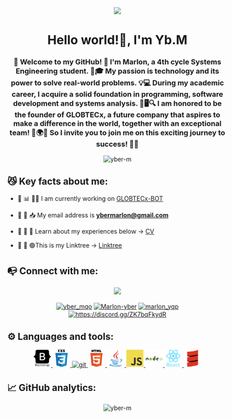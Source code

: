 <div align="center"> 
    <img src="https://media.giphy.com/media/v1.Y2lkPTc5MGI3NjExM2JlY2JiODc4ZWEyMzg0OThiN2YzNGE0MmQwZjgxMjZhNTRiYWY4NiZlcD12MV9pbnRlcm5hbF9naWZzX2dpZklkJmN0PWc/yyLjPg1wlIoEzt9scE/giphy.gif" width="580"> </img>
</div>

<h1 align="center">Hello world!👋, I'm Yb.M</h1>

<h3 align="center">🌟 Welcome to my GitHub! 🚀 I'm Marlon, a 4th cycle Systems Engineering student. 🔬🎓
My passion is technology and its power to solve real-world problems. 💡💻
During my academic career, I acquire a solid foundation in programming, software development and systems analysis. 💪🖥️🔍
I am honored to be the founder of GLOBTECx, a future company that aspires to make a difference in the world, together with an exceptional team! 💼🌍💡
So I invite you to join me on this exciting journey to success! 🚀🤝
</h3><p align="center"><img src="https://komarev.com/ghpvc/?username=yber-m&label=Profile%20views&color=1f1f1f&style=flat" alt="yber-m"/></p>

## 😼 Key facts about me:

- 💼 📊 👨‍💻 I am currently working on [GLOBTECx-BOT](https://github.com/ApoTheddy/Globtecx-Learning)

- 📧 💬 📥 My email address is **ybermarlon@gmail.com**

- 📄 🔭 🦾 Learn about my experiences below -> [CV](CV-YB.M.doc.pdf)

- 🌲 📄 🟢This is my Linktree -> [Linktree](https://linktr.ee/yber.m)

## 📭 Connect with me:

<div align="center"> 
    <img src="https://media.giphy.com/media/v1.Y2lkPTc5MGI3NjExOGVhY2NiNDI3NmJiY2NkMjYzZGFiMjE4NWNmZjY5MmExYjFjMTZlOCZlcD12MV9pbnRlcm5hbF9naWZzX2dpZklkJmN0PWc/VNmWsVM0BL63VYL02z/giphy.gif" width="230"> </img>
</div>
<p></p>
<p align="center"><a href="https://twitter.com/yber_mqo" target="blank"><img align="center" src="https://raw.githubusercontent.com/rahuldkjain/github-profile-readme-generator/master/src/images/icons/Social/twitter.svg" alt="yber_mqo" height="30" width="40" /></a>
<a href="https://linkedin.com/in/marlon-yber" target="blank"><img align="center" src="https://raw.githubusercontent.com/rahuldkjain/github-profile-readme-generator/master/src/images/icons/Social/linked-in-alt.svg" alt="Marlon-yber" height="30" width="40" /></a>
<a href="https://instagram.com/marlon_yqp" target="blank"><img align="center" src="https://raw.githubusercontent.com/rahuldkjain/github-profile-readme-generator/master/src/images/icons/Social/instagram.svg" alt="marlon_yqp" height="30" width="40"/></a>
<a href="https://discord.gg/https://discord.gg/ZK7bqFkydR" target="blank"><img align="center" src="https://raw.githubusercontent.com/rahuldkjain/github-profile-readme-generator/master/src/images/icons/Social/discord.svg" alt="https://discord.gg/ZK7bqFkydR" height="30" width="40" /></a></p>

## ⚙️ Languages and tools:

<p align="center"> <a href="https://getbootstrap.com" target="_blank" rel="noreferrer"> <img src="https://raw.githubusercontent.com/devicons/devicon/master/icons/bootstrap/bootstrap-plain-wordmark.svg" alt="bootstrap" width="40" height="40"/> </a> <a href="https://www.w3schools.com/css/" target="_blank" rel="noreferrer"> <img src="https://raw.githubusercontent.com/devicons/devicon/master/icons/css3/css3-original-wordmark.svg" alt="css3" width="40" height="40"/> </a> <a href="https://git-scm.com/" target="_blank" rel="noreferrer"> <img src="https://www.vectorlogo.zone/logos/git-scm/git-scm-icon.svg" alt="git" width="40" height="40"/> </a> <a href="https://www.w3.org/html/" target="_blank" rel="noreferrer"> <img src="https://raw.githubusercontent.com/devicons/devicon/master/icons/html5/html5-original-wordmark.svg" alt="html5" width="40" height="40"/> </a> <a href="https://www.java.com" target="_blank" rel="noreferrer"> <img src="https://raw.githubusercontent.com/devicons/devicon/master/icons/java/java-original.svg" alt="java" width="40" height="40"/> </a> <a href="https://developer.mozilla.org/en-US/docs/Web/JavaScript" target="_blank" rel="noreferrer"> <img src="https://raw.githubusercontent.com/devicons/devicon/master/icons/javascript/javascript-original.svg" alt="javascript" width="40" height="40"/> </a> <a href="https://nodejs.org" target="_blank" rel="noreferrer"> <img src="https://raw.githubusercontent.com/devicons/devicon/master/icons/nodejs/nodejs-original-wordmark.svg" alt="nodejs" width="40" height="40"/> </a> <a href="https://reactjs.org/" target="_blank" rel="noreferrer"> <img src="https://raw.githubusercontent.com/devicons/devicon/master/icons/react/react-original-wordmark.svg" alt="react" width="40" height="40"/> </a> <a href="https://www.scala-lang.org" target="_blank" rel="noreferrer"> <img src="https://raw.githubusercontent.com/devicons/devicon/master/icons/scala/scala-original.svg" alt="scala" width="40" height="40"/> </a></p>

## 📈 GitHub analytics:

<div align="center">
<p><img src="http://github-readme-streak-stats.herokuapp.com?user=Yber-M&theme=github-dark" alt="yber-m" /></p>

</div>
